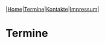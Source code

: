|[Home](index.md)|[Termine](termine.md)|[Kontakte](kontakte.md)|[Impressum](impressum.md)|

# Termine
